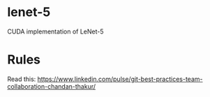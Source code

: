 # lenet-5
CUDA implementation of LeNet-5

# Rules
Read this: https://www.linkedin.com/pulse/git-best-practices-team-collaboration-chandan-thakur/
